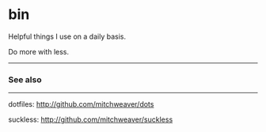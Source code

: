 # bin

Helpful things I use on a daily  basis.

Do more with less.

--------

### See also
---------

dotfiles: http://github.com/mitchweaver/dots

suckless: http://github.com/mitchweaver/suckless

